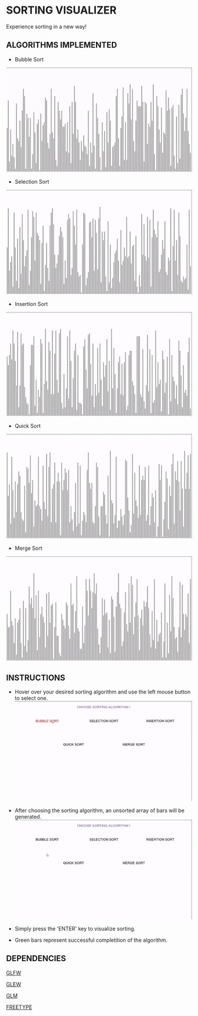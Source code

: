 # SORTING VISUALIZER

Experience sorting in a new way! 

## ALGORITHMS IMPLEMENTED 

* Bubble Sort

![Image of Bubble Sort](https://github.com/ummarikram/SortingVisualizer/blob/master/Run/BubbleSort.gif)

* Selection Sort

![Image of Selection Sort](https://github.com/ummarikram/SortingVisualizer/blob/master/Run/SelectionSort.gif)

* Insertion Sort

![Image of Insertion Sort](https://github.com/ummarikram/SortingVisualizer/blob/master/Run/InsertionSort.gif)

* Quick Sort

![Image of Quick Sort](https://github.com/ummarikram/SortingVisualizer/blob/master/Run/QuickSort.gif)

* Merge Sort

![Image of Merge Sort](https://github.com/ummarikram/SortingVisualizer/blob/master/Run/MergeSort.gif)

## INSTRUCTIONS

* Hover over your desired sorting algorithm and use the left mouse button to select one.
![Image of hover](https://github.com/ummarikram/SortingVisualizer/blob/master/Run/Hover.gif)

* After choosing the sorting algorithm, an unsorted array of bars will be generated.
![Image of selection](https://github.com/ummarikram/SortingVisualizer/blob/master/Run/Selection.gif)

* Simply press the 'ENTER' key to visualize sorting.
* Green bars represent successful completition of the algorithm.


## DEPENDENCIES

[GLFW](https://github.com/glfw/glfw)

[GLEW](https://github.com/nigels-com/glew)

[GLM](https://github.com/g-truc/glm)

[FREETYPE](https://github.com/ubawurinna/freetype-windows-binaries)
